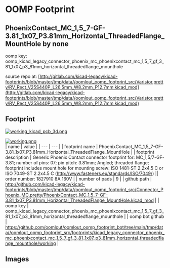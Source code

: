 # OOMP Footprint  
## PhoenixContact_MC_1,5_7-GF-3.81_1x07_P3.81mm_Horizontal_ThreadedFlange_MountHole  by none  
  
oomp key: oomp_kicad_legacy_connector_phoenix_mc_phoenixcontact_mc_1,5_7_gf_3_81_1x07_p3_81mm_horizontal_threadedflange_mounthole  
  
source repo at: [http://gitlab.com/kicad-legacy/kicad-footprints/blob/master/tmp/data//oomlout_oomp_footprint_src/Varistor.pretty/RV_Rect_V25S440P_L26.5mm_W8.2mm_P12.7mm.kicad_mod](http://gitlab.com/kicad-legacy/kicad-footprints/blob/master/tmp/data//oomlout_oomp_footprint_src/Varistor.pretty/RV_Rect_V25S440P_L26.5mm_W8.2mm_P12.7mm.kicad_mod)  
## Footprint  
  
[![working_kicad_pcb_3d.png](working_kicad_pcb_3d_600.png)](working_kicad_pcb_3d.png)  
  
[![working.png](working_600.png)](working.png)  
| name | value | 
| --- | --- | 
| footprint name | PhoenixContact_MC_1,5_7-GF-3.81_1x07_P3.81mm_Horizontal_ThreadedFlange_MountHole | 
| footprint description | Generic Phoenix Contact connector footprint for: MC_1,5/7-GF-3.81; number of pins: 07; pin pitch: 3.81mm; Angled; threaded flange; footprint includes mount hole for mounting screw: ISO 1481-ST 2.2x4.5 C or ISO 7049-ST 2.2x4.5 C (http://www.fasteners.eu/standards/ISO/7049/) || order number: 1827910 8A 160V | 
| number of pads | 9 | 
| github path | http://github.com/kicad-legacy/kicad-footprints/blob/master/tmp/data//oomlout_oomp_footprint_src/Connector_Phoenix_MC.pretty/PhoenixContact_MC_1,5_7-GF-3.81_1x07_P3.81mm_Horizontal_ThreadedFlange_MountHole.kicad_mod | 
| oomp key | oomp_kicad_legacy_connector_phoenix_mc_phoenixcontact_mc_1,5_7_gf_3_81_1x07_p3_81mm_horizontal_threadedflange_mounthole | 
| oomp bot github | https://github.com/oomlout/oomlout_oomp_footprint_bot/tree/main/tmp/data//oomlout_oomp_footprint_src/footprints/kicad_legacy_connector_phoenix_mc_phoenixcontact_mc_1,5_7_gf_3_81_1x07_p3_81mm_horizontal_threadedflange_mounthole/working | 
## Images  
